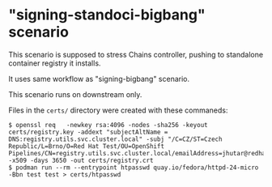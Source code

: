 # "signing-standoci-bigbang" scenario

This scenario is supposed to stress Chains controller, pushing to standalone container registry it installs.

It uses same workflow as "signing-bigbang" scenario.

This scenario runs on downstream only.

Files in the `certs/` directory were created with these commaneds:

    $ openssl req   -newkey rsa:4096 -nodes -sha256 -keyout certs/registry.key -addext "subjectAltName = DNS:registry.utils.svc.cluster.local" -subj "/C=CZ/ST=Czech Republic/L=Brno/O=Red Hat Test/OU=OpenShift Pipelines/CN=registry.utils.svc.cluster.local/emailAddress=jhutar@redhat.com"  -x509 -days 3650 -out certs/registry.crt
    $ podman run --rm --entrypoint htpasswd quay.io/fedora/httpd-24-micro -Bbn test test > certs/htpasswd
